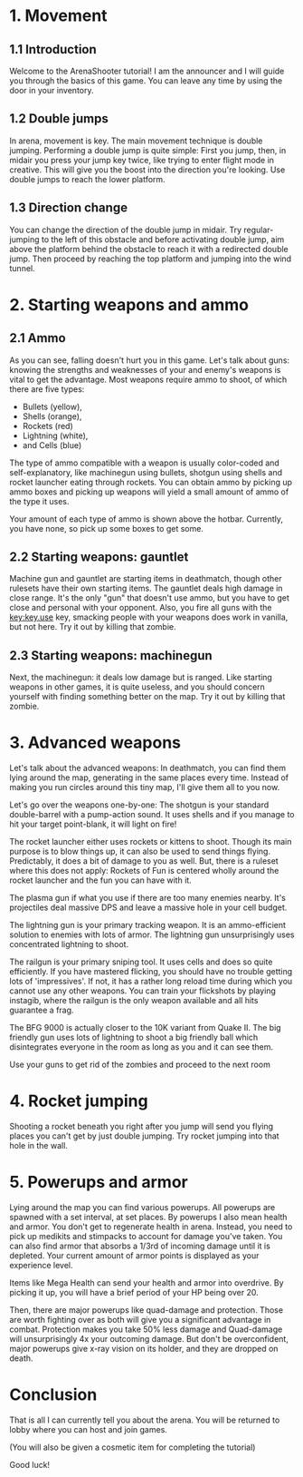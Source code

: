 # 1. Movement
## 1.1 Introduction
Welcome to the ArenaShooter tutorial!
I am the announcer and I will guide you through the basics of this game.
You can leave any time by using the door in your inventory.
## 1.2 Double jumps
In arena, movement is key. The main movement technique is double jumping.
Performing a double jump is quite simple: First you jump, then,
in midair you press your jump key twice, like trying to enter flight mode in creative.
This will give you the boost into the direction you're looking.
Use double jumps to reach the lower platform.

## 1.3 Direction change
You can change the direction of the double jump in midair.
Try regular-jumping to the left of this obstacle and before activating double jump,
aim above the platform behind the obstacle to reach it with a redirected double jump.
Then proceed by reaching the top platform and jumping into the wind tunnel.

# 2. Starting weapons and ammo
## 2.1 Ammo
As you can see, falling doesn't hurt you in this game.
Let's talk about guns: knowing the strengths and weaknesses of your
and enemy's weapons is vital to get the advantage.
Most weapons require ammo to shoot, of which there are five types:
- Bullets (yellow),
- Shells (orange),
- Rockets (red)
- Lightning (white),
- and Cells (blue)
 
The type of ammo compatible with a weapon is usually color-coded and self-explanatory,
like machinegun using bullets, shotgun using shells and rocket launcher eating through rockets.
You can obtain ammo by picking up ammo boxes
and picking up weapons will yield a small amount of ammo of the type it uses.

Your amount of each type of ammo is shown above the hotbar.
Currently, you have none, so pick up some boxes to get some.

## 2.2 Starting weapons: gauntlet
Machine gun and gauntlet are starting items in deathmatch,
though other rulesets have their own starting items.
The gauntlet deals high damage in close range.
It's the only "gun" that doesn't use ammo,
but you have to get close and personal with your opponent.
Also, you fire all guns with the <key:key.use> key,
smacking people with your weapons does work in vanilla, but not here.
Try it out by killing that zombie.

## 2.3 Starting weapons: machinegun
Next, the machinegun: it deals low damage but is ranged.
Like starting weapons in other games, it is quite useless,
and you should concern yourself with finding something better on the map.
Try it out by killing that zombie.

# 3. Advanced weapons
Let's talk about the advanced weapons:
In deathmatch, you can find them lying around the map,
generating in the same places every time.
Instead of making you run circles around this tiny map, I'll give them all to you now.

Let's go over the weapons one-by-one:
The shotgun is your standard double-barrel with a pump-action sound.
It uses shells and if you manage to hit your target point-blank, it will light on fire!

The rocket launcher either uses rockets or kittens to shoot.
Though its main purpose is to blow things up, it can also be used to send things flying.
Predictably, it does a bit of damage to you as well.
But, there is a ruleset where this does not apply:
Rockets of Fun is centered wholly around the rocket launcher and the fun you can have with it.

The plasma gun if what you use if there are too many enemies nearby.
It's projectiles deal massive DPS and leave a massive hole in your cell budget.

The lightning gun is your primary tracking weapon.
It is an ammo-efficient solution to enemies with lots of armor.
The lightning gun unsurprisingly uses concentrated lightning to shoot.

The railgun is your primary sniping tool. It uses cells and does so quite efficiently.
If you have mastered flicking, you should have no trouble getting lots of 'impressives'.
If not, it has a rather long reload time during which you cannot use any other weapons.
You can train your flickshots by playing instagib,
where the railgun is the only weapon available and all hits guarantee a frag.

The BFG 9000 is actually closer to the 10K variant from Quake II.
The big friendly gun uses lots of lightning to shoot a big friendly ball
which disintegrates everyone in the room as long as you and it can see them.

Use your guns to get rid of the zombies and proceed to the next room

# 4. Rocket jumping
Shooting a rocket beneath you right after you jump
will send you flying places you can't get by just double jumping.
Try rocket jumping into that hole in the wall.

# 5. Powerups and armor
Lying around the map you can find various powerups.
All powerups are spawned with a set interval, at set places.
By powerups I also mean health and armor.
You don't get to regenerate health in arena.
Instead, you need to pick up medikits and stimpacks to account for damage you've taken.
You can also find armor that absorbs a 1/3rd of incoming damage until it is depleted.
Your current amount of armor points is displayed as your experience level.

Items like Mega Health can send your health and armor into overdrive.
By picking it up, you will have a brief period of your HP being over 20.

Then, there are major powerups like quad-damage and protection.
Those are worth fighting over as both will give you a significant advantage in combat.
Protection makes you take 50% less damage 
and Quad-damage will unsurprisingly 4x your outcoming damage.
But don't be overconfident, major powerups give x-ray vision on its holder,
and they are dropped on death.

# Conclusion
That is all I can currently tell you about the arena.
You will be returned to lobby where you can host and join games.

(You will also be given a cosmetic item for completing the tutorial)

Good luck!